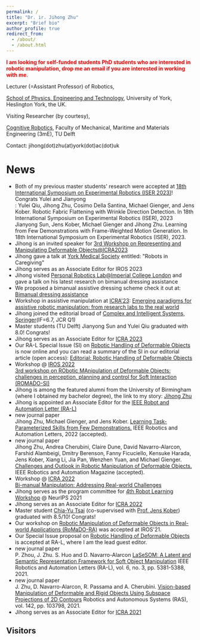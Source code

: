 ```yaml
---
permalink: /
title: "Dr. ir. Jihong Zhu"
excerpt: "Brief bio"
author_profile: true
redirect_from:
  - /about/
  - /about.html
---
```


<span style="color:red"> **I am looking for self-funded students PhD students who are interested in robotic manipulation, drop me an email if you are interested in working with me**</span>. 

Lecturer (=Assistant Professor) of Robotics,

[School of Physics, Engineering and Technology](https://www.york.ac.uk/physics-engineering-technology/),
University of York,
Heslington York, the UK.

Visiting Researcher (by courtesy),

[Cognitive Robotics](https://www.tudelft.nl/en/3me/about/departments/cognitive-robotics-cor/), Faculty of Mechanical, Maritime and Materials Engineering (3mE), TU Delft

Contact: jihong(dot)zhu(at)york(dot)ac(dot)uk



# News
* Both of my previous master students' research were accepted at [ 18th International Symposium on Experimental Robotics (ISER 2023)](https://iser2023.org/)! Congrats Yulei and Jianyong <br>:
Yulei Qiu, Jihong Zhu, Cosimo Della Santina, Michael Gienger, and Jens Kober. Robotic Fabric Flattening with Wrinkle Direction Detection. In 18th International Symposium on Experimental Robotics (ISER), 2023 <br>
Jianyong Sun, Jens Kober, Michael Gienger and Jihong Zhu. Learning from Few Demonstrations with Frame-Weighted Motion Generation. In 18th International Symposium on Experimental Robotics (ISER), 2023.
* Jihong is an invited speaker for [3rd Workshop on Representing and Manipulating Deformable Objects@ICRA2023](https://deformable-workshop.github.io/icra2023/)
* Jihong gave a talk at [York Medical Society](https://yorkmedsoc.org/) entitled: "Robots in Caregiving"
* Jihong serves as an Associate Editor for IROS 2023
* Jihong visited [Personal Robotics Lab@Imperial College London](https://www.imperial.ac.uk/personal-robotics/) and gave a talk on his latest research on bimanual dressing assistance
* We proposed a bimanual assistive dressing scheme check it out at: [Bimanual dressing assistance](https://sites.google.com/view/bimanualassitdressing/)
* Workshop in assistive manipulation at [ICRA'23](https://www.icra2023.org/): [Emerging paradigms for assistive robotic manipulation: from research labs to the real world](http://sirslab.diism.unisi.it/WorkshopManipulation/index.html)
* Jihong joined the editorial broad of [Complex and Intelligent Systems, Springer](https://www.springer.com/journal/40747)(IF=6.7, JCR Q1)
* Master students (TU Delft) Jianyong Sun and Yulei Qiu graduated with 8.0! Congrats!
* Jihong serves as an Associate Editor for [ICRA 2023](https://www.icra2023.org/)
* Our RA-L Special Issue (SI) on [Robotic Handling of Deformable Objects](https://www.ieee-ras.org/publications/ra-l/special-issues/cfp-robotic-handling-of-deformable-objects) is now online and you can read a summary of the SI in our editorial article (open access): [Editorial: Robotic Handling of Deformable Objects](https://ieeexplore.ieee.org/document/9823380)
* Workshop @ [IROS 2022](https://iros2022.org/) <br>
  [3rd workshop on RObotic MAnipulation of Deformable Objects: challenges in perception, planning and control for Soft Interaction (ROMADO-SI)](https://romado-workshop.github.io/ROMADO2022/)
* Jihong is among the featured alumni from the University of Birmingham (where I obtained my bachelor degree), the link to my story: [Jihong Zhu](https://www.birmingham.ac.uk/university/colleges/eps/eps-community/alumni-profiles-new/eese/jihong-zhu.aspx)
* Jihong is appointed an Associate Editor for the [IEEE Robot and Automation Letter (RA-L)](https://www.ieee-ras.org/publications/ra-l)
* new journal paper<br>
  Jihong Zhu, Michael Gienger, and Jens Kober. [Learning Task-Parameterized Skills from Few Demonstrations.](https://arxiv.org/pdf/2201.09975.pdf) IEEE Robotics and Automation Letters, 2022 (accepted).
* new journal paper<br>
   Jihong Zhu, Andrea Cherubini, Claire Dune, David Navarro-Alarcon, Farshid Alambeigi, Dmitry Berenson, Fanny Ficuciello, Kensuke Harada, Jens Kober, Xiang Li, Jia Pan, Wenzhen Yuan, and Michael Gienger. [Challenges and Outlook in Robotic Manipulation of Deformable Objects.](https://arxiv.org/pdf/2105.01767.pdf) IEEE Robotics and Automation Magazine (accepted).
* Workshop @ [ICRA 2022](https://www.icra2022.org/) <br>
  [Bi-manual Manipulation: Addressing Real-world Challenges](https://sites.google.com/view/bm4rw/home)
* Jihong serves as the program committee for [4th Robot Learning Workshop](http://www.robot-learning.ml/2021/) @ NeurIPS 2021
* Jihong serves as an Associate Editor for [ICRA 2022](http://www.icra2022.org/)  
* Master student [Chia-Yu Tsai](https://www.linkedin.com/in/chia-yu-tsai/) (co-supervised with [Prof. Jens Kober](http://www.jenskober.de/)) graduated with 8.5/10! Congrats!
* Our workshop on [Robotic Manipulation of Deformable Objects in Real-world Applications (RoMaDO-RA)](https://adkoessler.github.io/romadora-workshop/) was accepted at IROS'21.
* Our Special Issue proposal on [Robotic Handling of Deformable Objects](https://www.ieee-ras.org/publications/ra-l/special-issues/cfp-robotic-handling-of-deformable-objects) is accepted at RA-L, where I am the lead guest editor.
* new journal paper<br>
   P. Zhou, J. Zhu. S. Huo and D. Navarro-Alarcon [LaSeSOM: A Latent and Semantic Representation Framework for Soft Object Manipulation](https://arxiv.org/pdf/2012.05412.pdf) IEEE Robotics and Automation Letters (RA-L), vol. 6, no. 3, pp. 5381-5388, 2021.
* new journal paper<br>
   J. Zhu, D. Navarro-Alarcon, R. Passama and A. Cherubini. [Vision-based Manipulation of Deformable and Rigid Objects Using Subspace Projections of 2D Contours](https://arxiv.org/abs/2006.09023) Robotics and Autonomous Systems (RAS), vol. 142, pp. 103798, 2021.
* Jihong serves as an Associate Editor for [ICRA 2021](http://www.icra2021.org/)

## Visitors
<div style="display:inline-block;width:300px;"><script type="text/javascript" src="//rf.revolvermaps.com/0/0/7.js?i=5s2tz6kw2w2&amp;m=0&amp;c=ff0000&amp;cr1=ffffff&amp;sx=0" async="async"></script></div>
